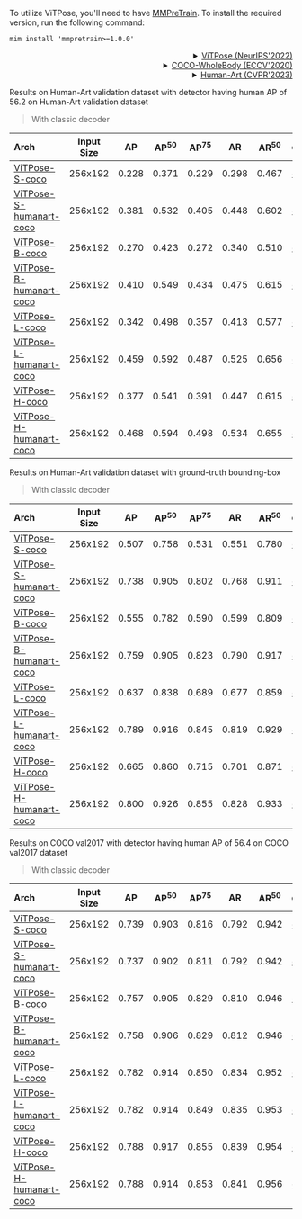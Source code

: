 To utilize ViTPose, you'll need to have [MMPreTrain](https://github.com/open-mmlab/mmpretrain). To install the required version, run the following command:

```shell
mim install 'mmpretrain>=1.0.0'
```

<!-- [BACKBONE] -->

<details>

<summary  align="right"><a  href="https://arxiv.org/abs/2204.12484">ViTPose (NeurIPS'2022)</a></summary>

```bibtex
@inproceedings{
  xu2022vitpose,
  title={Vi{TP}ose: Simple Vision Transformer Baselines for Human Pose Estimation},
  author={Yufei Xu and Jing Zhang and Qiming Zhang and Dacheng Tao},
  booktitle={Advances in Neural Information Processing Systems},
  year={2022},
}
```

</details>

<!-- [DATASET] -->

<details>
<summary align="right"><a href="https://link.springer.com/chapter/10.1007/978-3-030-58545-7_12">COCO-WholeBody (ECCV'2020)</a></summary>

```bibtex
@inproceedings{jin2020whole,
  title={Whole-Body Human Pose Estimation in the Wild},
  author={Jin, Sheng and Xu, Lumin and Xu, Jin and Wang, Can and Liu, Wentao and Qian, Chen and Ouyang, Wanli and Luo, Ping},
  booktitle={Proceedings of the European Conference on Computer Vision (ECCV)},
  year={2020}
}
```

</details>

<details>
<summary align="right"><a href="https://idea-research.github.io/HumanArt/">Human-Art (CVPR'2023)</a></summary>

```bibtex
@inproceedings{ju2023humanart,
    title={Human-Art: A Versatile Human-Centric Dataset Bridging Natural and Artificial Scenes},
    author={Ju, Xuan and Zeng, Ailing and Jianan, Wang and Qiang, Xu and Lei, Zhang},
    booktitle={Proceedings of the IEEE/CVF Conference on Computer Vision and Pattern Recognition (CVPR),
    year={2023}}
```

</details>

Results on Human-Art validation dataset with detector having human AP of 56.2 on Human-Art validation dataset

> With classic decoder

| Arch                                          | Input Size |  AP   | AP<sup>50</sup> | AP<sup>75</sup> |  AR   | AR<sup>50</sup> |                     ckpt                      |                      log                      |
| :-------------------------------------------- | :--------: | :---: | :-------------: | :-------------: | :---: | :-------------: | :-------------------------------------------: | :-------------------------------------------: |
| [ViTPose-S-coco](/configs/body_2d_keypoint/topdown_heatmap/coco/td-hm_ViTPose-small_8xb64-210e_coco-256x192.py) |  256x192   | 0.228 |      0.371      |      0.229      | 0.298 |      0.467      | [ckpt](https://download.openmmlab.com/mmpose/v1/body_2d_keypoint/topdown_heatmap/coco/td-hm_ViTPose-small_8xb64-210e_coco-256x192-62d7a712_20230314.pth) | [log](https://download.openmmlab.com/mmpose/v1/body_2d_keypoint/topdown_heatmap/coco/td-hm_ViTPose-small_8xb64-210e_coco-256x192-62d7a712_20230314.json) |
| [ViTPose-S-humanart-coco](configs/body_2d_keypoint/topdown_heatmap/humanart/td-hm_ViTPose-small_8xb64-210e_humanart-256x192.py) |  256x192   | 0.381 |      0.532      |      0.405      | 0.448 |      0.602      | [ckpt](https://download.openmmlab.com/mmpose/v1/body_2d_keypoint/topdown_heatmap/human_art/td-hm_ViTPose-small_8xb64-210e_humanart-256x192-5cbe2bfc_20230611.pth) | [log](https://download.openmmlab.com/mmpose/v1/body_2d_keypoint/topdown_heatmap/human_art/td-hm_ViTPose-small_8xb64-210e_humanart-256x192-5cbe2bfc_20230611.json) |
| [ViTPose-B-coco](/configs/body_2d_keypoint/topdown_heatmap/coco/td-hm_ViTPose-base_8xb64-210e_coco-256x192.py) |  256x192   | 0.270 |      0.423      |      0.272      | 0.340 |      0.510      | [ckpt](https://download.openmmlab.com/mmpose/v1/body_2d_keypoint/topdown_heatmap/coco/td-hm_ViTPose-base_8xb64-210e_coco-256x192-216eae50_20230314.pth) | [log](https://download.openmmlab.com/mmpose/v1/body_2d_keypoint/topdown_heatmap/coco/td-hm_ViTPose-base_8xb64-210e_coco-256x192-216eae50_20230314.json) |
| [ViTPose-B-humanart-coco](configs/body_2d_keypoint/topdown_heatmap/humanart/td-hm_ViTPose-base_8xb64-210e_humanart-256x192.py) |  256x192   | 0.410 |      0.549      |      0.434      | 0.475 |      0.615      | [ckpt](https://download.openmmlab.com/mmpose/v1/body_2d_keypoint/topdown_heatmap/human_art/td-hm_ViTPose-base_8xb64-210e_humanart-256x192-b417f546_20230611.pth) | [log](https://download.openmmlab.com/mmpose/v1/body_2d_keypoint/topdown_heatmap/human_art/td-hm_ViTPose-base_8xb64-210e_humanart-256x192-b417f546_20230611.json) |
| [ViTPose-L-coco](/configs/body_2d_keypoint/topdown_heatmap/coco/td-hm_ViTPose-base_8xb64-210e_coco-256x192.py) |  256x192   | 0.342 |      0.498      |      0.357      | 0.413 |      0.577      | [ckpt](https://download.openmmlab.com/mmpose/v1/body_2d_keypoint/topdown_heatmap/coco/td-hm_ViTPose-large_8xb64-210e_coco-256x192-53609f55_20230314.pth) | [log](https://download.openmmlab.com/mmpose/v1/body_2d_keypoint/topdown_heatmap/coco/td-hm_ViTPose-large_8xb64-210e_coco-256x192-53609f55_20230314.json) |
| [ViTPose-L-humanart-coco](configs/body_2d_keypoint/topdown_heatmap/humanart/td-hm_ViTPose-base_8xb64-210e_humanart-256x192.py) |  256x192   | 0.459 |      0.592      |      0.487      | 0.525 |      0.656      | [ckpt](https://download.openmmlab.com/mmpose/v1/body_2d_keypoint/topdown_heatmap/human_art/td-hm_ViTPose-large_8xb64-210e_humanart-256x192-9aba9345_20230614.pth) | [log](https://download.openmmlab.com/mmpose/v1/body_2d_keypoint/topdown_heatmap/human_art/td-hm_ViTPose-large_8xb64-210e_humanart-256x192-9aba9345_20230614.json) |
| [ViTPose-H-coco](/configs/body_2d_keypoint/topdown_heatmap/coco/td-hm_ViTPose-huge_8xb64-210e_coco-256x192.py) |  256x192   | 0.377 |      0.541      |      0.391      | 0.447 |      0.615      | [ckpt](https://download.openmmlab.com/mmpose/v1/body_2d_keypoint/topdown_heatmap/coco/td-hm_ViTPose-huge_8xb64-210e_coco-256x192-e32adcd4_20230314.pth) | [log](https://download.openmmlab.com/mmpose/v1/body_2d_keypoint/topdown_heatmap/coco/td-hm_ViTPose-huge_8xb64-210e_coco-256x192-e32adcd4_20230314.json) |
| [ViTPose-H-humanart-coco](configs/body_2d_keypoint/topdown_heatmap/humanart/td-hm_ViTPose-huge_8xb64-210e_humanart-256x192.py) |  256x192   | 0.468 |      0.594      |      0.498      | 0.534 |      0.655      | [ckpt](https://download.openmmlab.com/mmpose/v1/body_2d_keypoint/topdown_heatmap/human_art/td-hm_ViTPose-huge_8xb64-210e_humanart-256x192-603bb573_20230612.pth) | [log](https://download.openmmlab.com/mmpose/v1/body_2d_keypoint/topdown_heatmap/human_art/td-hm_ViTPose-huge_8xb64-210e_humanart-256x192-603bb573_20230612.json) |

Results on Human-Art validation dataset with ground-truth bounding-box

> With classic decoder

| Arch                                          | Input Size |  AP   | AP<sup>50</sup> | AP<sup>75</sup> |  AR   | AR<sup>50</sup> |                     ckpt                      |                      log                      |
| :-------------------------------------------- | :--------: | :---: | :-------------: | :-------------: | :---: | :-------------: | :-------------------------------------------: | :-------------------------------------------: |
| [ViTPose-S-coco](/configs/body_2d_keypoint/topdown_heatmap/coco/td-hm_ViTPose-small_8xb64-210e_coco-256x192.py) |  256x192   | 0.507 |      0.758      |      0.531      | 0.551 |      0.780      | [ckpt](https://download.openmmlab.com/mmpose/v1/body_2d_keypoint/topdown_heatmap/coco/td-hm_ViTPose-small_8xb64-210e_coco-256x192-62d7a712_20230314.pth) | [log](https://download.openmmlab.com/mmpose/v1/body_2d_keypoint/topdown_heatmap/coco/td-hm_ViTPose-small_8xb64-210e_coco-256x192-62d7a712_20230314.json) |
| [ViTPose-S-humanart-coco](configs/body_2d_keypoint/topdown_heatmap/humanart/td-hm_ViTPose-small_8xb64-210e_humanart-256x192.py) |  256x192   | 0.738 |      0.905      |      0.802      | 0.768 |      0.911      | [ckpt](https://download.openmmlab.com/mmpose/v1/body_2d_keypoint/topdown_heatmap/human_art/td-hm_ViTPose-small_8xb64-210e_humanart-256x192-5cbe2bfc_20230611.pth) | [log](https://download.openmmlab.com/mmpose/v1/body_2d_keypoint/topdown_heatmap/human_art/td-hm_ViTPose-small_8xb64-210e_humanart-256x192-5cbe2bfc_20230611.json) |
| [ViTPose-B-coco](/configs/body_2d_keypoint/topdown_heatmap/coco/td-hm_ViTPose-base_8xb64-210e_coco-256x192.py) |  256x192   | 0.555 |      0.782      |      0.590      | 0.599 |      0.809      | [ckpt](https://download.openmmlab.com/mmpose/v1/body_2d_keypoint/topdown_heatmap/coco/td-hm_ViTPose-base_8xb64-210e_coco-256x192-216eae50_20230314.pth) | [log](https://download.openmmlab.com/mmpose/v1/body_2d_keypoint/topdown_heatmap/coco/td-hm_ViTPose-base_8xb64-210e_coco-256x192-216eae50_20230314.json) |
| [ViTPose-B-humanart-coco](configs/body_2d_keypoint/topdown_heatmap/humanart/td-hm_ViTPose-base_8xb64-210e_humanart-256x192.py) |  256x192   | 0.759 |      0.905      |      0.823      | 0.790 |      0.917      | [ckpt](https://download.openmmlab.com/mmpose/v1/body_2d_keypoint/topdown_heatmap/human_art/td-hm_ViTPose-base_8xb64-210e_humanart-256x192-b417f546_20230611.pth) | [log](https://download.openmmlab.com/mmpose/v1/body_2d_keypoint/topdown_heatmap/human_art/td-hm_ViTPose-base_8xb64-210e_humanart-256x192-b417f546_20230611.json) |
| [ViTPose-L-coco](/configs/body_2d_keypoint/topdown_heatmap/coco/td-hm_ViTPose-base_8xb64-210e_coco-256x192.py) |  256x192   | 0.637 |      0.838      |      0.689      | 0.677 |      0.859      | [ckpt](https://download.openmmlab.com/mmpose/v1/body_2d_keypoint/topdown_heatmap/coco/td-hm_ViTPose-large_8xb64-210e_coco-256x192-53609f55_20230314.pth) | [log](https://download.openmmlab.com/mmpose/v1/body_2d_keypoint/topdown_heatmap/coco/td-hm_ViTPose-large_8xb64-210e_coco-256x192-53609f55_20230314.json) |
| [ViTPose-L-humanart-coco](configs/body_2d_keypoint/topdown_heatmap/humanart/td-hm_ViTPose-base_8xb64-210e_humanart-256x192.py) |  256x192   | 0.789 |      0.916      |      0.845      | 0.819 |      0.929      | [ckpt](https://download.openmmlab.com/mmpose/v1/body_2d_keypoint/topdown_heatmap/human_art/td-hm_ViTPose-large_8xb64-210e_humanart-256x192-9aba9345_20230614.pth) | [log](https://download.openmmlab.com/mmpose/v1/body_2d_keypoint/topdown_heatmap/human_art/td-hm_ViTPose-large_8xb64-210e_humanart-256x192-9aba9345_20230614.json) |
| [ViTPose-H-coco](/configs/body_2d_keypoint/topdown_heatmap/coco/td-hm_ViTPose-huge_8xb64-210e_coco-256x192.py) |  256x192   | 0.665 |      0.860      |      0.715      | 0.701 |      0.871      | [ckpt](https://download.openmmlab.com/mmpose/v1/body_2d_keypoint/topdown_heatmap/coco/td-hm_ViTPose-huge_8xb64-210e_coco-256x192-e32adcd4_20230314.pth) | [log](https://download.openmmlab.com/mmpose/v1/body_2d_keypoint/topdown_heatmap/coco/td-hm_ViTPose-huge_8xb64-210e_coco-256x192-e32adcd4_20230314.json) |
| [ViTPose-H-humanart-coco](configs/body_2d_keypoint/topdown_heatmap/humanart/td-hm_ViTPose-huge_8xb64-210e_humanart-256x192.py) |  256x192   | 0.800 |      0.926      |      0.855      | 0.828 |      0.933      | [ckpt](https://download.openmmlab.com/mmpose/v1/body_2d_keypoint/topdown_heatmap/human_art/td-hm_ViTPose-huge_8xb64-210e_humanart-256x192-603bb573_20230612.pth) | [log](https://download.openmmlab.com/mmpose/v1/body_2d_keypoint/topdown_heatmap/human_art/td-hm_ViTPose-huge_8xb64-210e_humanart-256x192-603bb573_20230612.json) |

Results on COCO val2017 with detector having human AP of 56.4 on COCO val2017 dataset

> With classic decoder

| Arch                                          | Input Size |  AP   | AP<sup>50</sup> | AP<sup>75</sup> |  AR   | AR<sup>50</sup> |                     ckpt                      |                      log                      |
| :-------------------------------------------- | :--------: | :---: | :-------------: | :-------------: | :---: | :-------------: | :-------------------------------------------: | :-------------------------------------------: |
| [ViTPose-S-coco](/configs/body_2d_keypoint/topdown_heatmap/coco/td-hm_ViTPose-small_8xb64-210e_coco-256x192.py) |  256x192   | 0.739 |      0.903      |      0.816      | 0.792 |      0.942      | [ckpt](https://download.openmmlab.com/mmpose/v1/body_2d_keypoint/topdown_heatmap/coco/td-hm_ViTPose-small_8xb64-210e_coco-256x192-62d7a712_20230314.pth) | [log](https://download.openmmlab.com/mmpose/v1/body_2d_keypoint/topdown_heatmap/coco/td-hm_ViTPose-small_8xb64-210e_coco-256x192-62d7a712_20230314.json) |
| [ViTPose-S-humanart-coco](configs/body_2d_keypoint/topdown_heatmap/humanart/td-hm_ViTPose-small_8xb64-210e_humanart-256x192.py) |  256x192   | 0.737 |      0.902      |      0.811      | 0.792 |      0.942      | [ckpt](https://download.openmmlab.com/mmpose/v1/body_2d_keypoint/topdown_heatmap/human_art/td-hm_ViTPose-small_8xb64-210e_humanart-256x192-5cbe2bfc_20230611.pth) | [log](https://download.openmmlab.com/mmpose/v1/body_2d_keypoint/topdown_heatmap/human_art/td-hm_ViTPose-small_8xb64-210e_humanart-256x192-5cbe2bfc_20230611.json) |
| [ViTPose-B-coco](/configs/body_2d_keypoint/topdown_heatmap/coco/td-hm_ViTPose-base_8xb64-210e_coco-256x192.py) |  256x192   | 0.757 |      0.905      |      0.829      | 0.810 |      0.946      | [ckpt](https://download.openmmlab.com/mmpose/v1/body_2d_keypoint/topdown_heatmap/coco/td-hm_ViTPose-base_8xb64-210e_coco-256x192-216eae50_20230314.pth) | [log](https://download.openmmlab.com/mmpose/v1/body_2d_keypoint/topdown_heatmap/coco/td-hm_ViTPose-base_8xb64-210e_coco-256x192-216eae50_20230314.json) |
| [ViTPose-B-humanart-coco](configs/body_2d_keypoint/topdown_heatmap/humanart/td-hm_ViTPose-base_8xb64-210e_humanart-256x192.py) |  256x192   | 0.758 |      0.906      |      0.829      | 0.812 |      0.946      | [ckpt](https://download.openmmlab.com/mmpose/v1/body_2d_keypoint/topdown_heatmap/human_art/td-hm_ViTPose-base_8xb64-210e_humanart-256x192-b417f546_20230611.pth) | [log](https://download.openmmlab.com/mmpose/v1/body_2d_keypoint/topdown_heatmap/human_art/td-hm_ViTPose-base_8xb64-210e_humanart-256x192-b417f546_20230611.json) |
| [ViTPose-L-coco](/configs/body_2d_keypoint/topdown_heatmap/coco/td-hm_ViTPose-large_8xb64-210e_coco-256x192.py) |  256x192   | 0.782 |      0.914      |      0.850      | 0.834 |      0.952      | [ckpt](https://download.openmmlab.com/mmpose/v1/body_2d_keypoint/topdown_heatmap/coco/td-hm_ViTPose-large_8xb64-210e_coco-256x192-53609f55_20230314.pth) | [log](https://download.openmmlab.com/mmpose/v1/body_2d_keypoint/topdown_heatmap/coco/td-hm_ViTPose-large_8xb64-210e_coco-256x192-53609f55_20230314.json) |
| [ViTPose-L-humanart-coco](configs/body_2d_keypoint/topdown_heatmap/humanart/td-hm_ViTPose-base_8xb64-210e_humanart-256x192.py) |  256x192   | 0.782 |      0.914      |      0.849      | 0.835 |      0.953      | [ckpt](https://download.openmmlab.com/mmpose/v1/body_2d_keypoint/topdown_heatmap/human_art/td-hm_ViTPose-large_8xb64-210e_humanart-256x192-9aba9345_20230614.pth) | [log](https://download.openmmlab.com/mmpose/v1/body_2d_keypoint/topdown_heatmap/human_art/td-hm_ViTPose-large_8xb64-210e_humanart-256x192-9aba9345_20230614.json) |
| [ViTPose-H-coco](/configs/body_2d_keypoint/topdown_heatmap/coco/td-hm_ViTPose-huge_8xb64-210e_coco-256x192.py) |  256x192   | 0.788 |      0.917      |      0.855      | 0.839 |      0.954      | [ckpt](https://download.openmmlab.com/mmpose/v1/body_2d_keypoint/topdown_heatmap/coco/td-hm_ViTPose-huge_8xb64-210e_coco-256x192-e32adcd4_20230314.pth) | [log](https://download.openmmlab.com/mmpose/v1/body_2d_keypoint/topdown_heatmap/coco/td-hm_ViTPose-huge_8xb64-210e_coco-256x192-e32adcd4_20230314.json) |
| [ViTPose-H-humanart-coco](configs/body_2d_keypoint/topdown_heatmap/humanart/td-hm_ViTPose-huge_8xb64-210e_humanart-256x192.py) |  256x192   | 0.788 |      0.914      |      0.853      | 0.841 |      0.956      | [ckpt](https://download.openmmlab.com/mmpose/v1/body_2d_keypoint/topdown_heatmap/human_art/td-hm_ViTPose-huge_8xb64-210e_humanart-256x192-603bb573_20230612.pth) | [log](https://download.openmmlab.com/mmpose/v1/body_2d_keypoint/topdown_heatmap/human_art/td-hm_ViTPose-huge_8xb64-210e_humanart-256x192-603bb573_20230612.json) |
